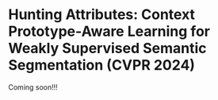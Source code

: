 # Hunting Attributes: Context Prototype-Aware Learning for Weakly Supervised Semantic Segmentation (CVPR 2024)


Coming soon!!!
